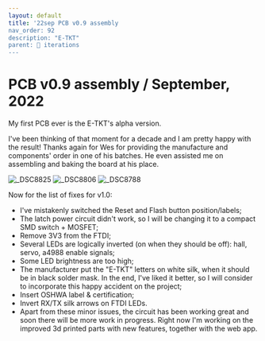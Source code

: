 ```yaml
---
layout: default
title: '22sep PCB v0.9 assembly
nav_order: 92
description: "E-TKT"
parent: 🧬 iterations
---
```


# **PCB v0.9 assembly** / September, 2022

My first PCB ever is the E-TKT's alpha version.

I've been thinking of that moment for a decade and I am pretty happy with the result! Thanks again for Wes for providing the manufacture and components' order in one of his batches. He even assisted me on assembling and baking the board at his place.

![_DSC8825](https://user-images.githubusercontent.com/15098003/190516663-c5739091-2581-4123-991b-4c49b33a3d9c.jpg)
![_DSC8806](https://user-images.githubusercontent.com/15098003/190516667-123d188d-8279-43ed-b5f4-570bd4ba9b9d.jpg)
![_DSC8788](https://user-images.githubusercontent.com/15098003/190516666-0069df2f-6f6f-4ea0-9d59-972dea0e7e48.jpg)


Now for the list of fixes for v1.0:
- I've mistakenly switched the Reset and Flash button position/labels;
- The latch power circuit didn't work, so I will be changing it to a compact SMD switch + MOSFET;
- Remove 3V3 from the FTDI;
- Several LEDs are logically inverted (on when they should be off): hall, servo, a4988 enable signals;
- Some LED brightness are too high;
- The manufacturer put the "E-TKT" letters on white silk, when it should be in black solder mask. In the end, I've liked it better, so I will consider  to incorporate this happy accident on the project;
- Insert OSHWA label & certification;
- Invert RX/TX silk arrows on FTDI LEDs.
- Apart from these minor issues, the circuit has been working great and soon there will be more work in progress. Right now I'm working on the improved 3d printed parts with new features, together with the web app.
